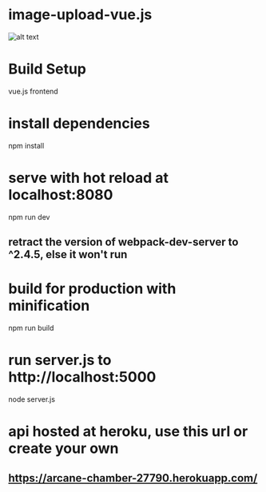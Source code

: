 # image-upload-vue.js

![alt text](https://github.com/jessejayjustin/image-upload-vue.js/blob/master/images/Image%20Upload%20VueJS.png
)

# Build Setup
vue.js frontend

# install dependencies
npm install

# serve with hot reload at localhost:8080
npm run dev
## retract the version of webpack-dev-server to ^2.4.5, else it won't run ##

# build for production with minification
npm run build

# run server.js to http://localhost:5000
node server.js

# api hosted at heroku, use this url or create your own

## https://arcane-chamber-27790.herokuapp.com/ ## 
